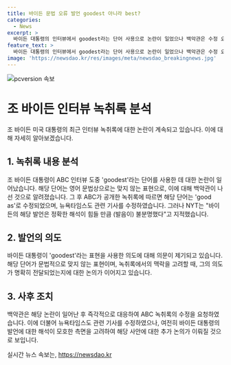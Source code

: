 ```yaml
---
title: 바이든 문법 오류 발언 goodest 아니라 best?
categories:
  - News
excerpt: >
  바이든 대통령의 인터뷰에서 goodest라는 단어 사용으로 논란이 일었으나 백악관은 수정 요청했고, 언급된 부분은 good as로 수정됐다. 그러나 NYT는 발언이 불분명하다 지적하며 논란은 계속되고 있다. 바이든 대통령의 발언은 지난 TV 토론에서의 발언과 함께 인지력 저하 우려를 증폭시키고 있다. ABC 녹취록을 공개한 뒤 백악관의 수정에도 불구하고 NYT는 여전히 의문을 제기하고 있다.
feature_text: >
  바이든 대통령의 인터뷰에서 goodest라는 단어 사용으로 논란이 일었으나 백악관은 수정 요청했고, 언급된 부분은 good as로 수정됐다. 그러나 NYT는 발언이 불분명하다 지적하며 논란은 계속되고 있다. 바이든 대통령의 발언은 지난 TV 토론에서의 발언과 함께 인지력 저하 우려를 증폭시키고 있다. ABC 녹취록을 공개한 뒤 백악관의 수정에도 불구하고 NYT는 여전히 의문을 제기하고 있다.
image: 'https://newsdao.kr/res/images/meta/newsdao_breakingnews.jpg'
---
```


<p><img src="https://newsdao.kr/res/images/meta/newsdao_breakingnews.jpg" alt="pcversion 속보" /></p>

<h1>조 바이든 인터뷰 녹취록 분석</h1>

<p>조 바이든 미국 대통령의 최근 인터뷰 녹취록에 대한 논란이 계속되고 있습니다. 이에 대해 자세히 알아보겠습니다.</p>

<h2 data-ke-size="size26">1. 녹취록 내용 분석</h2>

<p>조 바이든 대통령이 ABC 인터뷰 도중 'goodest'라는 단어를 사용한 데 대한 논란이 일어났습니다. 해당 단어는 영어 문법상으로는 맞지 않는 표현으로, 이에 대해 백악관이 나선 것으로 알려졌습니다. 그 후 ABC가 공개한 녹취록에 따르면 해당 단어는 'good as'로 수정되었으며, 뉴욕타임스도 관련 기사를 수정하였습니다. 그러나 NYT는 "바이든의 해당 발언은 정확한 해석이 힘들 만큼 (발음이) 불분명했다"고 지적했습니다.</p>

<h2 data-ke-size="size26">2. 발언의 의도</h2>

<p>바이든 대통령이 'goodest'라는 표현을 사용한 의도에 대해 의문이 제기되고 있습니다. 해당 단어가 문법적으로 맞지 않는 표현이며, 녹취록에서의 맥락을 고려할 때, 그의 의도가 명확히 전달되었는지에 대한 논의가 이어지고 있습니다.</p>

<h2 data-ke-size="size26">3. 사후 조치</h2>

<p>백악관은 해당 논란이 일어난 후 즉각적으로 대응하여 ABC 녹취록의 수정을 요청하였습니다. 이에 더불어 뉴욕타임스도 관련 기사를 수정하였으나, 여전히 바이든 대통령의 발언에 대한 해석이 모호한 측면을 고려하여 해당 사안에 대한 추가 논의가 이뤄질 것으로 보입니다.</p>
실시간 뉴스 속보는, <a href="https://newsdao.kr" rel="dofollow">https://newsdao.kr</a>


